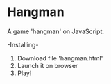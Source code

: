 # Hangman
 A game 'hangman' on JavaScript.
 
 -Installing-
 1. Download file 'hangman.html'
 2. Launch it on browser
 3. Play!
